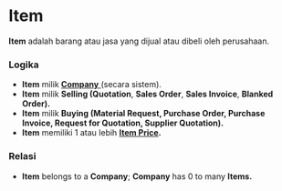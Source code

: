 # Item

**Item** adalah barang atau jasa yang dijual atau dibeli oleh perusahaan.&#x20;

### Logika

* **Item** milik [**Company** ](../../core-concept.md#company-perusahaan)(secara sistem).
* **Item** milik **Selling (Quotation**, **Sales Order**, **Sales Invoice**, **Blanked Order).**
* **Item** milik **Buying (Material Request, Purchase Order, Purchase Invoice, Request for Quotation, Supplier Quotation).**
* **Item** memiliki 1 atau lebih [**Item Price**](item-price.md)**.**

### Relasi

* **Item** belongs to a **Company**; **Company** has 0 to many **Items.**
